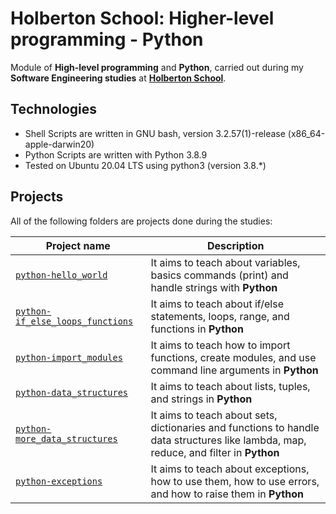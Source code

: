 # Holberton School: Higher-level programming - Python

Module of **High-level programming** and **Python**, carried out during my **Software Engineering studies** at **[Holberton School](https://www.holbertonschool.com/)**.

## Technologies

* Shell Scripts are written in GNU bash, version 3.2.57(1)-release (x86_64-apple-darwin20)
* Python Scripts are written with Python 3.8.9
* Tested on Ubuntu 20.04 LTS using python3 (version 3.8.*)

## Projects

All of the following folders are projects done during the studies:

| Project name | Description |
| ------------ | ----------- |
| [`python-hello_world`](https://github.com/willmeilahn/holbertonschool-higher_level_programming/tree/master/python-hello_world) | It aims to teach about variables, basics commands (print) and handle strings with **Python** |
| [`python-if_else_loops_functions`](https://github.com/willmeilahn/holbertonschool-higher_level_programming/tree/main/python-if_else_loops_functions) | It aims to teach about if/else statements, loops, range, and functions in **Python** |
| [`python-import_modules`](https://github.com/willmeilahn/holbertonschool-higher_level_programming/tree/master/python-import_modules) | It aims to teach how to import functions, create modules, and use command line arguments in **Python** |
| [`python-data_structures`](https://github.com/willmeilahn/holbertonschool-higher_level_programming/tree/master/python-data_structures) | It aims to teach about lists, tuples, and strings in **Python** |
| [`python-more_data_structures`](https://github.com/willmeilahn/holbertonschool-higher_level_programming/tree/master/python-more_data_structures) | It aims to teach about sets, dictionaries and functions to handle data structures like lambda, map, reduce, and filter in **Python** |
| [`python-exceptions`](https://github.com/willmeilahn/holbertonschool-higher_level_programming/tree/master/python-exceptions) | It aims to teach about exceptions, how to use them, how to use errors, and how to raise them in **Python** |
